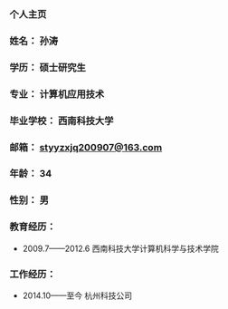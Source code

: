 ### 个人主页
### 姓名： 孙涛
### 学历： 硕士研究生
### 专业： 计算机应用技术
### 毕业学校： 西南科技大学
### 邮箱： styyzxjq200907@163.com
### 年龄： 34
### 性别： 男

### 教育经历： 
  - 2009.7——2012.6 西南科技大学计算机科学与技术学院
  

### 工作经历：
  - 2014.10——至今 杭州科技公司

